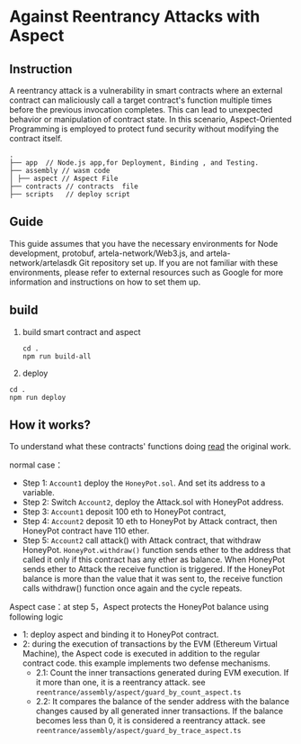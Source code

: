 # Against Reentrancy Attacks with Aspect

## Instruction
A reentrancy attack is a vulnerability in smart contracts where an external contract can maliciously call a target contract's function multiple times before the previous invocation completes. 
This can lead to unexpected behavior or manipulation of contract state. 
In this scenario, Aspect-Oriented Programming is employed to protect fund security without modifying the contract itself.
```shell
.
├── app  // Node.js app,for Deployment, Binding , and Testing.
├── assembly // wasm code 
│ ├── aspect // Aspect File
├── contracts // contracts  file
├── scripts   // deploy script

```
## Guide
This guide assumes that you have the necessary environments for Node development, protobuf, artela-network/Web3.js, and artela-network/artelasdk Git repository set up.
If you are not familiar with these environments, please refer to external resources such as Google for more information and instructions on how to set them up.

## build
1. build smart contract and aspect
   ```shell
   cd .     
   npm run build-all
   ```
2.  deploy 
   ```shell
   cd .
   npm run deploy
   ```

## How it works?
To understand what these contracts' functions doing [read](https://gus-tavo-guim.medium.com/reentrancy-attack-on-smart-contracts-how-to-identify-the-exploitable-and-an-example-of-an-attack-4470a2d8dfe4) the original work.

normal case：
* Step 1: `Account1` deploy the `HoneyPot.sol`. And set its address to a variable. 
* Step 2: Switch `Account2`, deploy the Attack.sol with HoneyPot address.
* Step 3: `Account1` deposit 100 eth to HoneyPot contract, 
* Step 4: `Account2` deposit 10 eth to HoneyPot by Attack contract, then  HoneyPot contract have 110 ether.
* Step 5: `Account2` call attack() with Attack contract, that withdraw HoneyPot. `HoneyPot.withdraw()` function sends ether to the address that called it only if this contract has any ether as balance. When HoneyPot sends ether to Attack the receive function is triggered. If the HoneyPot balance is more than the value that it was sent to, the receive function calls withdraw() function once again and the cycle repeats.

Aspect case：at step 5，Aspect protects the HoneyPot balance using  following logic
*  1: deploy aspect and binding it to HoneyPot contract.
*  2: during the execution of transactions by the EVM (Ethereum Virtual Machine), the Aspect code is executed in addition to the regular contract code. this example implements two defense mechanisms. 
   *  2.1: Count the inner transactions generated during EVM execution. If it more than one, it is  a reentrancy attack. see `reentrance/assembly/aspect/guard_by_count_aspect.ts`
   *  2.2: It compares the balance of the sender address with the balance changes caused by all generated inner transactions. If the balance becomes less than 0, it is considered a reentrancy attack. see `reentrance/assembly/aspect/guard_by_trace_aspect.ts`
